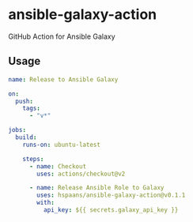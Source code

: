 # ansible-galaxy-action

GitHub Action for Ansible Galaxy

## Usage

```yaml
name: Release to Ansible Galaxy

on:
  push:
    tags:
      - "v*"

jobs:
  build:
    runs-on: ubuntu-latest

    steps:
      - name: Checkout
        uses: actions/checkout@v2

      - name: Release Ansible Role to Galaxy
        uses: hspaans/ansible-galaxy-action@v0.1.1
        with:
          api_key: ${{ secrets.galaxy_api_key }}
```
